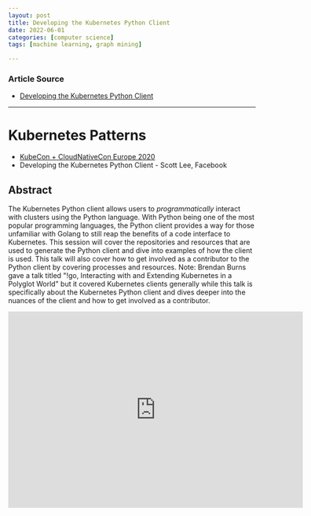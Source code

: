 ```yaml
---
layout: post
title: Developing the Kubernetes Python Client
date: 2022-06-01
categories: [computer science]
tags: [machine learning, graph mining]

---
```


### Article Source

* [Developing the Kubernetes Python Client](https://www.youtube.com/watch?v=HRN3mWymA34)


---

# Kubernetes Patterns

* [KubeCon + CloudNativeCon Europe 2020](https://sched.co/ZetU)
* Developing the Kubernetes Python Client - Scott Lee, Facebook 


## Abstract


The Kubernetes Python client allows users to *programmatically* interact with clusters using the Python language. With Python being one of the most popular programming languages, the Python client provides a way for those unfamiliar with Golang to still reap the benefits of a code interface to Kubernetes. This session will cover the repositories and resources that are used to generate the Python client and dive into examples of how the client is used.  This talk will also cover how to get involved as a contributor to the Python client by covering processes and resources.  Note: Brendan Burns gave a talk titled "!go, Interacting with and Extending Kubernetes in a Polyglot World" but it covered Kubernetes clients generally while this talk is specifically about the Kubernetes Python client and dives deeper into the nuances of the client and how to get involved as a contributor.

<iframe width="600" height="400" src="https://www.youtube.com/embed/HRN3mWymA34" title="YouTube video player" frameborder="0" allow="accelerometer; autoplay; clipboard-write; encrypted-media; gyroscope; picture-in-picture" allowfullscreen></iframe>